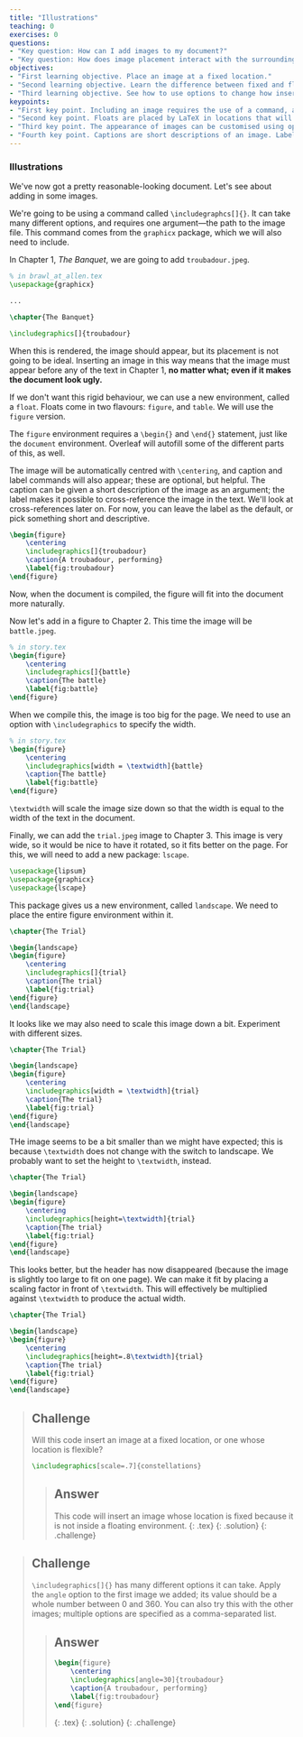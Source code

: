 ```yaml
---
title: "Illustrations"
teaching: 0
exercises: 0
questions:
- "Key question: How can I add images to my document?"
- "Key question: How does image placement interact with the surrounding text?"
objectives:
- "First learning objective. Place an image at a fixed location."
- "Second learning objective. Learn the difference between fixed and floating images."
- "Third learning objective. See how to use options to change how inserted images appear."
keypoints:
- "First key point. Including an image requires the use of a command, and possibly a `figure` environment, an the specification of the path to the image (which may be more than just the filename, if the image is in a subdirectory)."
- "Second key point. Floats are placed by LaTeX in locations that will look nice; this is determined by a set of rules (that can be modified, if one is so inclined)."
- "Third key point. The appearance of images can be customised using options to `\\includegraphics{}`."
- "Fourth key point. Captions are short descriptions of an image. Labels are a way to refer to them within the text."
---
```


### Illustrations

We've now got a pretty reasonable-looking document. Let's see about adding in some images.

We're going to be using a command called `\includegraphcs[]{}`. It can take many different
options, and requires one argument—the path to the image file. This command comes from the
`graphicx` package, which we will also need to include.

In Chapter 1, *The Banquet*, we are going to add `troubadour.jpeg`.

```latex
% in brawl_at_allen.tex
\usepackage{graphicx}

...

\chapter{The Banquet}

\includegraphics[]{troubadour}
```

When this is rendered, the image should appear, but its placement is not going to be
ideal. Inserting an image in this way means that the image must appear before any of
the text in Chapter 1, **no matter what; even if it makes the document look ugly.**

If we don't want this rigid behaviour, we can use a new environment, called a `float`.
Floats come in two flavours: `figure`, and `table`. We will use the `figure` version.

The `figure` environment requires a `\begin{}` and `\end{}` statement, just like the
`document` environment. Overleaf will autofill some of the different parts of this, as well.

The image will be automatically centred with `\centering`, and caption and label commands
will also appear; these are optional, but helpful. The caption can be given a short
description of the image as an argument; the label makes it possible to cross-reference
the image in the text. We'll look at cross-references later on. For now, you can leave the
label as the default, or pick something short and descriptive.

```latex
\begin{figure}
    \centering
    \includegraphics[]{troubadour}
    \caption{A troubadour, performing}
    \label{fig:troubadour}
\end{figure}
```

Now, when the document is compiled, the figure will fit into the document more naturally.

Now let's add in a figure to Chapter 2. This time the image will be `battle.jpeg`.

```latex
% in story.tex
\begin{figure}
    \centering
    \includegraphics[]{battle}
    \caption{The battle}
    \label{fig:battle}
\end{figure}
```
When we compile this, the image is too big for the page. We need to use an option with
`\includegraphics` to specify the width.

```latex
% in story.tex
\begin{figure}
    \centering
    \includegraphics[width = \textwidth]{battle}
    \caption{The battle}
    \label{fig:battle}
\end{figure}
```

`\textwidth` will scale the image size down so that the width is equal to the width of the text
in the document.

Finally, we can add the `trial.jpeg` image to Chapter 3. This image is very wide, so it would
be nice to have it rotated, so it fits better on the page. For this, we will need to add a new
package: `lscape`.


```latex
\usepackage{lipsum}
\usepackage{graphicx}
\usepackage{lscape}
```

This package gives us a new environment, called `landscape`. We need to place the entire figure
environment within it.

```latex
\chapter{The Trial}

\begin{landscape} 
\begin{figure}
    \centering
    \includegraphics[]{trial}
    \caption{The trial}
    \label{fig:trial}
\end{figure}
\end{landscape}
```

It looks like we may also need to scale this image down a bit. Experiment with different sizes.

```latex
\chapter{The Trial}

\begin{landscape} 
\begin{figure}
    \centering
    \includegraphics[width = \textwidth]{trial}
    \caption{The trial}
    \label{fig:trial}
\end{figure}
\end{landscape}
```
THe image seems to be a bit smaller than we might have expected; this is because `\textwidth` does
not change with the switch to landscape. We probably want to set the height to `\textwidth`, instead.

```latex
\chapter{The Trial}

\begin{landscape}
\begin{figure}
    \centering
    \includegraphics[height=\textwidth]{trial}
    \caption{The trial}
    \label{fig:trial}
\end{figure}
\end{landscape}
```

This looks better, but the header has now disappeared (because the image is slightly too large to fit
on one page). We can make it fit by placing a scaling factor in front of `\textwidth`. This will
effectively be multiplied against `\textwidth` to produce the actual width.

```latex
\chapter{The Trial}

\begin{landscape}
\begin{figure}
    \centering
    \includegraphics[height=.8\textwidth]{trial}
    \caption{The trial}
    \label{fig:trial}
\end{figure}
\end{landscape}
```


> ## Challenge
>
> Will this code insert an image at a fixed location, or one whose location is flexible?
>
> ```latex
> \includegraphics[scale=.7]{constellations}
> ```
>
> > ## Answer
> > This code will insert an image whose location is fixed because it is not inside a floating environment.
> > {: .tex}
> {: .solution}
{: .challenge}

>
> ## Challenge
> `\includegraphics[]{}` has many different options it can take. Apply the `angle` option to the first image
> we added; its value should be a whole number between 0 and 360. You can also try this with the other images;
> multiple options are specified as a comma-separated list.
>
> > ## Answer
> > ```latex
> > \begin{figure}
> >     \centering
> >     \includegraphics[angle=30]{troubadour}
> >     \caption{A troubadour, performing}
> >     \label{fig:troubadour}
> > \end{figure}
> > ```
> > {: .tex}
> {: .solution}
{: .challenge}
